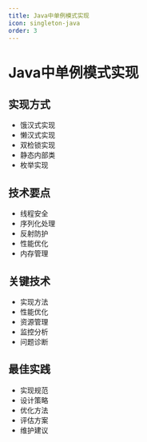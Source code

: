```yaml
---
title: Java中单例模式实现
icon: singleton-java
order: 3
---
```


# Java中单例模式实现

## 实现方式
- 饿汉式实现
- 懒汉式实现
- 双检锁实现
- 静态内部类
- 枚举实现

## 技术要点
- 线程安全
- 序列化处理
- 反射防护
- 性能优化
- 内存管理

## 关键技术
- 实现方法
- 性能优化
- 资源管理
- 监控分析
- 问题诊断

## 最佳实践
- 实现规范
- 设计策略
- 优化方法
- 评估方案
- 维护建议

